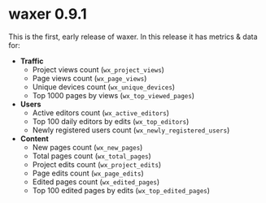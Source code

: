 # waxer 0.9.1

This is the first, early release of waxer. In this release it has metrics & data for:
- **Traffic**
  - Project views count (`wx_project_views`)
  - Page views count (`wx_page_views`)
  - Unique devices count (`wx_unique_devices`)
  - Top 1000 pages by views (`wx_top_viewed_pages`)
- **Users**
  - Active editors count (`wx_active_editors`)
  - Top 100 daily editors by edits (`wx_top_editors`)
  - Newly registered users count (`wx_newly_registered_users`)
- **Content**
  - New pages count (`wx_new_pages`)
  - Total pages count (`wx_total_pages`)
  - Project edits count (`wx_project_edits`)
  - Page edits count (`wx_page_edits`)
  - Edited pages count (`wx_edited_pages`)
  - Top 100 edited pages by edits (`wx_top_edited_pages`)
